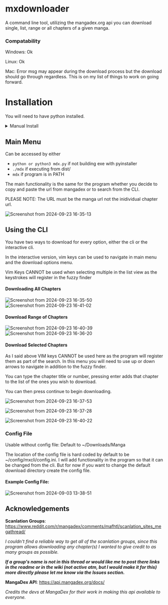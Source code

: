 # mxdownloader
A command line tool, utilizing the mangadex.org api you can download single, list, range or all chapters of a given manga. 

### Compatability 
Windows: Ok 

Linux: Ok

Mac: Error msg may appear during the download process but the download should go through regardless. This is on my list of things to work on going forward. 


# Installation 

You will need to have python installed.


<details>
<summary>Manual Install</summary>  
### Clone repo: 

#### Linux/MacOS

`git clone https://github.com/Hiro427/mxdownloader.git /path/to/directory`

#### Navigate to the project directory 

`cd path/to/project` 

#### Install the requirements

`pip or pip3 install -r requirements.txt`

`pip or pip3 install pyinstaller`

#### Create the executable

`pyinstaller --onefile mdx.py`

#### Move the executable to your PATH

`cd dist` #This is where the exe created by pyinstaller should be.

`sudo mv ./mdx /usr/local/bin/` 

#This should add it to your PATH if you are on MacOS or Linux allowing you to use the cli outside of the project folder. I am not sure how this is done for Windows.  
</details>



## Main Menu 

Can be accessed by either 
- `python or python3 mdx.py` if not building exe with pyinstaller
- `./mdx` if executing from dist/
- `mdx` if program is in PATH 

The main functionality is the same for the program whether you decide to copy and paste the url from mangadex or to search from the CLI. 

PLEASE NOTE: The URL must be the manga url not the inidividual chapter url. 

![Screenshot from 2024-09-23 16-35-13](https://github.com/user-attachments/assets/043f42e7-6fb9-4634-bdc2-bf1030577f44)

## Using the CLI 
You have two ways to download for every option, either the cli or the interactive cli.

In the interactive version, vim keys can be used to navigate in main menu and the download options menu.

Vim Keys CANNOT be used when selecting multiple in the list view as the keystrokes will register in the fuzzy finder 

#### Downloading All Chapters 
![Screenshot from 2024-09-23 16-35-50](https://github.com/user-attachments/assets/2dfb3f5c-966a-41df-83d1-aa373152534f)
![Screenshot from 2024-09-23 16-41-02](https://github.com/user-attachments/assets/57801c7d-5e43-4fcd-ad08-645831fd2f27)


#### Download Range of Chapters
![Screenshot from 2024-09-23 16-40-39](https://github.com/user-attachments/assets/5432a4ba-a853-4ce2-b2fc-6e2f903f9c4f)
![Screenshot from 2024-09-23 16-36-20](https://github.com/user-attachments/assets/ff8bd836-f83c-4424-9732-8c8374fc644f)

#### Download Selected Chapters

As I said above VIM keys CANNOT be used here as the program will register them as part of the search. In this menu you will need to use up or down arrows to navigate in addition to the fuzzy finder. 

You can type the chapter title or number, pressing enter adds that chapter to the list of the ones you wish to download.

You can then press continue to begin downloading.

![Screenshot from 2024-09-23 16-37-53](https://github.com/user-attachments/assets/2151e85a-55f5-4252-a0d1-e11a97d2078a)

![Screenshot from 2024-09-23 16-37-28](https://github.com/user-attachments/assets/e91765b4-dd03-4c26-b8bb-643455e22268)

![Screenshot from 2024-09-23 16-40-22](https://github.com/user-attachments/assets/f55a88b1-3fbe-4831-b6e6-7bf5aae91f6a)


### Config File 

Usable without config file: Default to ~/Downloads/Manga

The location of the config file is hard coded by default to be ~/config/mxcli/config.ini. I will add functionality in the program so that it can be changed from the cli. But for now if you want to change the default download directory create the config file. 


#### Example Config File:

![Screenshot from 2024-09-03 13-38-51](https://github.com/user-attachments/assets/db71125f-77eb-48e5-9826-18d92bd105c9)

## Acknowledgements
**Scanlation Groups**: https://www.reddit.com/r/mangadex/comments/mafhtl/scanlation_sites_megathread/


_I couldn't find a reliable way to get all of the scanlation groups, since this program allows downloading any chapter(s) I wanted to give credit to as many groups as possible._

**_If a group's name is not in this thread or would like me to post there links in the readme or in the wiki (not active atm, but I would make it for this) more directly please let me know via the Issues section._**

**MangaDex API**: https://api.mangadex.org/docs/

_Credits the devs at MangaDex for their work in making this api available to everyone._
